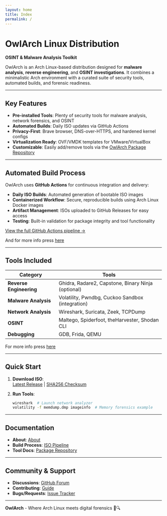 ```yaml
---
layout: home
title: Index
permalink: /
---
```


# OwlArch Linux Distribution  
**OSINT & Malware Analysis Toolkit**  

OwlArch is an Arch Linux-based distribution designed for **malware analysis**, **reverse engineering**, and **OSINT investigations**. It combines a minimalistic Arch environment with a curated suite of security tools, automated builds, and forensic readiness.  

---

## Key Features  
- **Pre-installed Tools**: Plenty of security tools for malware analysis, network forensics, and OSINT  
- **Automated Builds**: Daily ISO updates via GitHub Actions  
- **Privacy-First**: Brave browser, DNS-over-HTTPS, and hardened kernel configs  
- **Virtualization Ready**: OVF/VMDK templates for VMware/VirtualBox  
- **Customizable**: Easily add/remove tools via the [OwlArch Package Repository](https://github.com/Leku2020/owlArchRepo)  

---

## Automated Build Process  
OwlArch uses **GitHub Actions** for continuous integration and delivery:  
- **Daily ISO Builds**: Automated generation of bootable ISO images  
- **Containerized Workflow**: Secure, reproducible builds using Arch Linux Docker images  
- **Artifact Management**: ISOs uploaded to GitHub Releases for easy access  
- **Testing**: Built-in validation for package integrity and tool functionality  

[View the full GitHub Actions pipeline →](https://github.com/Leku2020/owlArchRepo/blob/main/.github/workflows/build-ova.yml)  

And for more info press [here](actionsiso)

---

## Tools Included

| Category               | Tools                                                                 |  
|------------------------|-----------------------------------------------------------------------|  
| **Reverse Engineering** | Ghidra, Radare2, Capstone, Binary Ninja (optional)                    |  
| **Malware Analysis**    | Volatility, Pwndbg, Cuckoo Sandbox (integration)                      |  
| **Network Analysis**    | Wireshark, Suricata, Zeek, TCPDump                                    |  
| **OSINT**               | Maltego, Spiderfoot, theHarvester, Shodan CLI                         |  
| **Debugging**           | GDB, Frida, QEMU                                                      |  

For more info press [here](packages)

---

## Quick Start  
1. **Download ISO**:  
   [Latest Release](https://github.com/Leku2020/owlArchRepo/releases) | [SHA256 Checksum](https://leku2020.github.io/OwlArch/checksums.txt)  

2. **Run Tools**:  
   ```bash  
   wireshark  # Launch network analyzer  
   volatility -f memdump.dmp imageinfo  # Memory forensics example  
   ```  

---

## Documentation  
- **About**: [About](about)  
- **Build Process**: [ISO Pipeline](https://github.com/Leku2020/owlArchRepo/blob/main/.github/workflows/build-ova.yml)  
- **Tool Docs**: [Package Repository](https://leku2020.github.io/owlArchRepo)  

---

## Community & Support  
- **Discussions**: [GitHub Forum](https://github.com/Leku2020/OwlArch/discussions)  
- **Contributing**: [Guide](https://leku2020.github.io/OwlArch/contribute)  
- **Bugs/Requests**: [Issue Tracker](https://github.com/Leku2020/OwlArch/issues) 

---

**OwlArch** - Where Arch Linux meets digital forensics 🦉🔍  